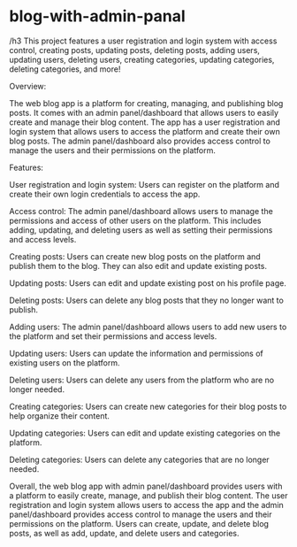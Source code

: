 # blog-with-admin-panal
/h3 This project features a user registration and login system with access control, creating posts, updating posts, deleting posts, adding users, updating users, deleting users, creating categories, updating categories, deleting categories, and more!

Overview:

The web blog app is a platform for creating, managing, and publishing blog posts. It comes with an admin panel/dashboard that allows users to easily create and manage their blog content. The app has a user registration and login system that allows users to access the platform and create their own blog posts. The admin panel/dashboard also provides access control to manage the users and their permissions on the platform.

Features:

User registration and login system: Users can register on the platform and create their own login credentials to access the app.

Access control: The admin panel/dashboard allows users to manage the permissions and access of other users on the platform. This includes adding, updating, and deleting users as well as setting their permissions and access levels.

Creating posts: Users can create new blog posts on the platform and publish them to the blog. They can also edit and update existing posts.

Updating posts: Users can edit and update existing post  on his profile page.

Deleting posts: Users can delete any blog posts that they no longer want to publish.

Adding users: The admin panel/dashboard allows users to add new users to the platform and set their permissions and access levels.

Updating users: Users can update the information and permissions of existing users on the platform.

Deleting users: Users can delete any users from the platform who are no longer needed.

Creating categories: Users can create new categories for their blog posts to help organize their content.

Updating categories: Users can edit and update existing categories on the platform.

Deleting categories: Users can delete any categories that are no longer needed.

Overall, the web blog app with admin panel/dashboard provides users with a platform to easily create, manage, and publish their blog content. The user registration and login system allows users to access the app and the admin panel/dashboard provides access control to manage the users and their permissions on the platform. Users can create, update, and delete blog posts, as well as add, update, and delete users and categories.

